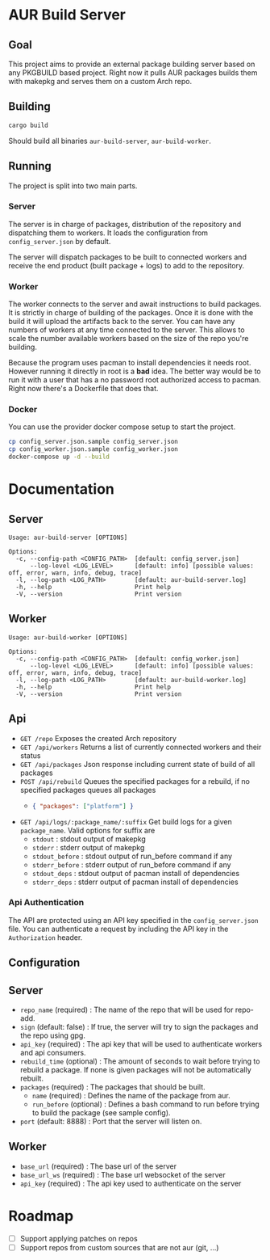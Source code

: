 # AUR Build Server

## Goal

This project aims to provide an external package building server based on any PKGBUILD based project.
Right now it pulls AUR packages builds them with makepkg and serves them on a custom Arch repo.

## Building

```bash
cargo build
```

Should build all binaries `aur-build-server`, `aur-build-worker`.

## Running

The project is split into two main parts. 

### Server
The server is in charge of packages, distribution of the repository and dispatching them to workers.
It loads the configuration from `config_server.json` by default.

The server will dispatch packages to be built to connected workers and receive the end product (built package + logs) to add to the repository.

### Worker
The worker connects to the server and await instructions to build packages. It is strictly in charge of building of the packages.
Once it is done with the build it will upload the artifacts back to the server.
You can have any numbers of workers at any time connected to the server. This allows to scale the number available workers based on the size of the repo you're building.

Because the program uses pacman to install dependencies it needs root. However running it directly in root is a **bad** idea.
The better way would be to run it with a user that has a no password root authorized access to pacman.
Right now there's a Dockerfile that does that.


### Docker 
You can use the provider docker compose setup to start the project.

```bash
cp config_server.json.sample config_server.json
cp config_worker.json.sample config_worker.json
docker-compose up -d --build
```

# Documentation

## Server

```text
Usage: aur-build-server [OPTIONS]

Options:
  -c, --config-path <CONFIG_PATH>  [default: config_server.json]
      --log-level <LOG_LEVEL>      [default: info] [possible values: off, error, warn, info, debug, trace]
  -l, --log-path <LOG_PATH>        [default: aur-build-server.log]
  -h, --help                       Print help
  -V, --version                    Print version
```

## Worker

```text
Usage: aur-build-worker [OPTIONS]

Options:
  -c, --config-path <CONFIG_PATH>  [default: config_worker.json]
      --log-level <LOG_LEVEL>      [default: info] [possible values: off, error, warn, info, debug, trace]
  -l, --log-path <LOG_PATH>        [default: aur-build-worker.log]
  -h, --help                       Print help
  -V, --version                    Print version

```

## Api

- `GET /repo` Exposes the created Arch repository
- `GET /api/workers` Returns a list of currently connected workers and their status
- `GET /api/packages` Json response including current state of build of all packages
- `POST /api/rebuild` Queues the specified packages for a rebuild, if no specified packages queues all packages
  - ```json
    { "packages": ["platform"] }
    ```
- `GET /api/logs/:package_name/:suffix` Get build logs for a given `package_name`. Valid options for suffix are
  - `stdout` : stdout output of makepkg
  - `stderr` : stderr output of makepkg 
  - `stdout_before` : stdout output of run_before command if any
  - `stderr_before` : stderr output of run_before command if any
  - `stdout_deps` : stdout output of pacman install of dependencies
  - `stderr_deps` : stderr output of pacman install of dependencies

### Api Authentication
The API are protected using an API key specified in the `config_server.json` file.
You can authenticate a request by including the API key in the `Authorization` header.

## Configuration

## Server

- `repo_name` (required) : The name of the repo that will be used for repo-add.
- `sign` (default: false) : If true, the server will try to sign the packages and the repo using gpg.
- `api_key` (required) : The api key that will be used to authenticate workers and api consumers.
- `rebuild_time` (optional) : The amount of seconds to wait before trying to rebuild a package. If none is given packages will not be automatically rebuilt.
- `packages` (required) : The packages that should be built.
  - `name` (required) : Defines the name of the package from aur.
  - `run_before` (optional) : Defines a bash command to run before trying to build the package (see sample config).
- `port` (default: 8888) : Port that the server will listen on.

## Worker

- `base_url` (required) : The base url of the server
- `base_url_ws` (required) : The base url websocket of the server
- `api_key` (required) : The api key used to authenticate on the server

# Roadmap
- [ ] Support applying patches on repos
- [ ] Support repos from custom sources that are not aur (git, ...) 
